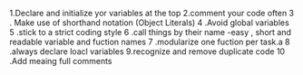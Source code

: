  1.Declare and initialize yor variables at the top
 2.comment your code often
 3 . Make use of shorthand notation (Object Literals)
 4 .Avoid global variables
 5 .stick to a strict coding style
 6 .call things by their name -easy , short and readable variable and fuction names
 7 .modularize one fuction per task.a
 8 .always declare loacl variables
 9.recognize and remove duplicate code
 10 .Add meaing full comments